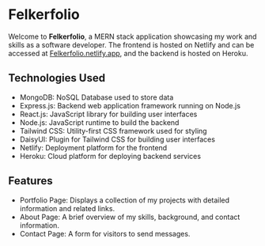 # Felkerfolio

Welcome to **Felkerfolio**, a MERN stack application showcasing my work and skills as a software developer. The frontend is hosted on Netlify and can be accessed at  [Felkerfolio.netlify.app](felkerfolio.netlify.app), and the backend is hosted on Heroku.

## Technologies Used
* MongoDB: NoSQL Database used to store data
* Express.js: Backend web application framework running on Node.js
* React.js: JavaScript library for building user interfaces
* Node.js: JavaScript runtime to build the backend
* Tailwind CSS: Utility-first CSS framework used for styling
* DaisyUI: Plugin for Tailwind CSS for building user interfaces
* Netlify: Deployment platform for the frontend
* Heroku: Cloud platform for deploying backend services
## Features
* Portfolio Page: Displays a collection of my projects with detailed information and related links.
* About Page: A brief overview of my skills, background, and contact information.
* Contact Page: A form for visitors to send messages.
